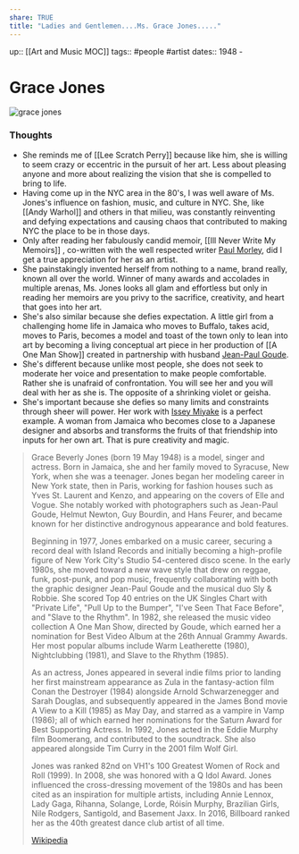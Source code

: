 ```yaml
---
share: TRUE
title: "Ladies and Gentlemen....Ms. Grace Jones....."
---
```

up:: [[Art and Music MOC]]
tags:: #people #artist 
dates:: 1948 - 

# Grace Jones

![grace jones](https://images-na.ssl-images-amazon.com/images/I/41Pju5BcBwL._SX466_.jpg)
### Thoughts
- She reminds me of [[Lee Scratch Perry]] because like him, she is willing to seem crazy or eccentric in the pursuit of her art.  Less about pleasing anyone and more about realizing the vision that she is compelled to bring to life.  
- Having come up in the NYC area in the 80's, I was well aware of Ms. Jones's influence on fashion, music, and culture in NYC.  She, like [[Andy Warhol]] and others in that milieu, was constantly reinventing and defying expectations and causing chaos that contributed to making NYC the place to be in those days.
- Only after reading her fabulously candid memoir, [[Ill Never Write My Memoirs]] , co-written with the well respected writer [Paul Morley](https://en.wikipedia.org/wiki/Paul_Morley), did I get a true appreciation for her as an artist.  
- She painstakingly invented herself from nothing to a name, brand really, known all over the world.  Winner of many awards and accolades in multiple arenas, Ms. Jones looks all glam and effortless but only in reading her memoirs are you privy to the sacrifice, creativity, and heart that goes into her art.  
- She's also similar because she defies expectation.  A little girl from a challenging home life in Jamaica who moves to Buffalo, takes acid, moves to Paris, becomes a model and toast of the town only to lean into art by becoming a living conceptual art piece in her production of  [[A One Man Show]] created in partnership with husband [Jean-Paul Goude](https://en.wikipedia.org/wiki/Jean-Paul_Goude).
- She's different because unlike most people, she does not seek to moderate her voice and presentation to make people comfortable.  Rather she is unafraid of confrontation.  You will see her and you will deal with her as she is. The opposite of a shrinking violet or geisha.
- She's important because she defies so many limits and constraints through sheer will power.  Her work with [Issey Miyake](https://en.wikipedia.org/wiki/Issey_Miyake) is a perfect example.  A woman from Jamaica who becomes close to a Japanese designer and absorbs and transforms the fruits of that friendship into inputs for her own art.  That is pure creativity and magic.




> Grace Beverly Jones  (born 19 May 1948) is a model, singer and actress. Born in Jamaica, she and her family moved to Syracuse, New York, when she was a teenager. Jones began her modeling career in New York state, then in Paris, working for fashion houses such as Yves St. Laurent and Kenzo, and appearing on the covers of Elle and Vogue. She notably worked with photographers such as Jean-Paul Goude, Helmut Newton, Guy Bourdin, and Hans Feurer, and became known for her distinctive androgynous appearance and bold features.
>
> Beginning in 1977, Jones embarked on a music career, securing a record deal with Island Records and initially becoming a high-profile figure of New York City's Studio 54-centered disco scene. In the early 1980s, she moved toward a new wave style that drew on reggae, funk, post-punk, and pop music, frequently collaborating with both the graphic designer Jean-Paul Goude and the musical duo Sly & Robbie. She scored Top 40 entries on the UK Singles Chart with "Private Life", "Pull Up to the Bumper", "I've Seen That Face Before", and "Slave to the Rhythm". In 1982, she released the music video collection A One Man Show, directed by Goude, which earned her a nomination for Best Video Album at the 26th Annual Grammy Awards. Her most popular albums include Warm Leatherette (1980), Nightclubbing (1981), and Slave to the Rhythm (1985).
>
> As an actress, Jones appeared in several indie films prior to landing her first mainstream appearance as Zula in the fantasy-action film Conan the Destroyer (1984) alongside Arnold Schwarzenegger and Sarah Douglas, and subsequently appeared in the James Bond movie A View to a Kill (1985) as May Day, and starred as a vampire in Vamp (1986); all of which earned her nominations for the Saturn Award for Best Supporting Actress. In 1992, Jones acted in  the Eddie Murphy film Boomerang, and contributed to the soundtrack. She also appeared alongside Tim Curry in the 2001 film Wolf Girl.
>
> Jones was ranked 82nd on VH1's 100 Greatest Women of Rock and Roll (1999). In 2008, she was honored with a Q Idol Award. Jones influenced the cross-dressing movement of the 1980s and has been cited as an inspiration for multiple artists, including Annie Lennox, Lady Gaga, Rihanna, Solange, Lorde, Róisín Murphy, Brazilian Girls, Nile Rodgers, Santigold, and Basement Jaxx. In 2016, Billboard ranked her as the 40th greatest dance club artist of all time.
>
> [Wikipedia](https://en.wikipedia.org/wiki/Grace%20Jones)

